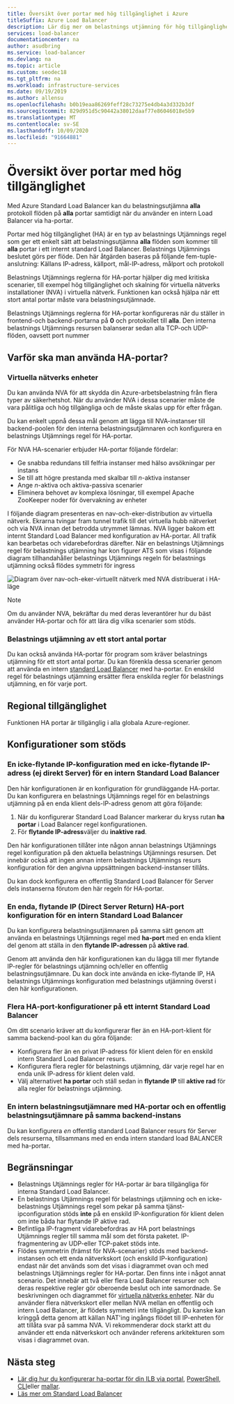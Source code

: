 ```yaml
---
title: Översikt över portar med hög tillgänglighet i Azure
titleSuffix: Azure Load Balancer
description: Lär dig mer om belastnings utjämning för hög tillgänglighets portar på en intern belastningsutjämnare.
services: load-balancer
documentationcenter: na
author: asudbring
ms.service: load-balancer
ms.devlang: na
ms.topic: article
ms.custom: seodec18
ms.tgt_pltfrm: na
ms.workload: infrastructure-services
ms.date: 09/19/2019
ms.author: allensu
ms.openlocfilehash: b0b19eaa86269feff28c73275e4db4a3d332b3df
ms.sourcegitcommit: 829d951d5c90442a38012daaf77e86046018e5b9
ms.translationtype: MT
ms.contentlocale: sv-SE
ms.lasthandoff: 10/09/2020
ms.locfileid: "91664881"
---
```

# <a name="high-availability-ports-overview"></a>Översikt över portar med hög tillgänglighet

Med Azure Standard Load Balancer kan du belastningsutjämna **alla** protokoll flöden på **alla** portar samtidigt när du använder en intern Load Balancer via ha-portar.

Portar med hög tillgänglighet (HA) är en typ av belastnings Utjämnings regel som ger ett enkelt sätt att belastningsutjämna **alla** flöden som kommer till **alla** portar i ett internt standard Load Balancer. Belastnings Utjämnings beslutet görs per flöde. Den här åtgärden baseras på följande fem-tuple-anslutning: Källans IP-adress, källport, mål-IP-adress, målport och protokoll

Belastnings Utjämnings reglerna för HA-portar hjälper dig med kritiska scenarier, till exempel hög tillgänglighet och skalning för virtuella nätverks installationer (NVA) i virtuella nätverk. Funktionen kan också hjälpa när ett stort antal portar måste vara belastningsutjämnade. 

Belastnings Utjämnings reglerna för HA-portar konfigureras när du ställer in frontend-och backend-portarna på **0** och protokollet till **alla**. Den interna belastnings Utjämnings resursen balanserar sedan alla TCP-och UDP-flöden, oavsett port nummer

## <a name="why-use-ha-ports"></a>Varför ska man använda HA-portar?

### <a name="network-virtual-appliances"></a><a name="nva"></a>Virtuella nätverks enheter

Du kan använda NVA för att skydda din Azure-arbetsbelastning från flera typer av säkerhetshot. När du använder NVA i dessa scenarier måste de vara pålitliga och hög tillgängliga och de måste skalas upp för efter frågan.

Du kan enkelt uppnå dessa mål genom att lägga till NVA-instanser till backend-poolen för den interna belastningsutjämnaren och konfigurera en belastnings Utjämnings regel för HA-portar.

För NVA HA-scenarier erbjuder HA-portar följande fördelar:
- Ge snabba redundans till felfria instanser med hälso avsökningar per instans
- Se till att högre prestanda med skalbar till *n*-aktiva instanser
- Ange *n*-aktiva och aktiva-passiva scenarier
- Eliminera behovet av komplexa lösningar, till exempel Apache ZooKeeper noder för övervakning av enheter

I följande diagram presenteras en nav-och-eker-distribution av virtuella nätverk. Ekrarna tvingar fram tunnel trafik till det virtuella hubb nätverket och via NVA innan det betrodda utrymmet lämnas. NVA ligger bakom ett internt Standard Load Balancer med konfiguration av HA-portar. All trafik kan bearbetas och vidarebefordras därefter. När en belastnings Utjämnings regel för belastnings utjämning har kon figurer ATS som visas i följande diagram tillhandahåller belastnings Utjämnings regeln för belastnings utjämning också flödes symmetri för ingress

<a node="diagram"></a>
![Diagram över nav-och-eker-virtuellt nätverk med NVA distribuerat i HA-läge](./media/load-balancer-ha-ports-overview/nvaha.png)

>[!NOTE]
> Om du använder NVA, bekräftar du med deras leverantörer hur du bäst använder HA-portar och för att lära dig vilka scenarier som stöds.

### <a name="load-balancing-large-numbers-of-ports"></a>Belastnings utjämning av ett stort antal portar

Du kan också använda HA-portar för program som kräver belastnings utjämning för ett stort antal portar. Du kan förenkla dessa scenarier genom att använda en intern [standard Load Balancer](load-balancer-standard-overview.md) med ha-portar. En enskild regel för belastnings utjämning ersätter flera enskilda regler för belastnings utjämning, en för varje port.

## <a name="region-availability"></a>Regional tillgänglighet

Funktionen HA portar är tillgänglig i alla globala Azure-regioner.

## <a name="supported-configurations"></a>Konfigurationer som stöds

### <a name="a-single-non-floating-ip-non-direct-server-return-ha-ports-configuration-on-an-internal-standard-load-balancer"></a>En icke-flytande IP-konfiguration med en icke-flytande IP-adress (ej direkt Server) för en intern Standard Load Balancer

Den här konfigurationen är en konfiguration för grundläggande HA-portar. Du kan konfigurera en belastnings Utjämnings regel för en belastnings utjämning på en enda klient dels-IP-adress genom att göra följande:
1. När du konfigurerar Standard Load Balancer markerar du kryss rutan **ha portar** i Load Balancer regel konfigurationen.
2. För **flytande IP-adress**väljer du **inaktive rad**.

Den här konfigurationen tillåter inte någon annan belastnings Utjämnings regel konfiguration på den aktuella belastnings Utjämnings resursen. Det innebär också att ingen annan intern belastnings Utjämnings resurs konfiguration för den angivna uppsättningen backend-instanser tillåts.

Du kan dock konfigurera en offentlig Standard Load Balancer för Server dels instanserna förutom den här regeln för HA-portar.

### <a name="a-single-floating-ip-direct-server-return-ha-ports-configuration-on-an-internal-standard-load-balancer"></a>En enda, flytande IP (Direct Server Return) HA-port konfiguration för en intern Standard Load Balancer

Du kan konfigurera belastningsutjämnaren på samma sätt genom att använda en belastnings Utjämnings regel med **ha-port** med en enda klient del genom att ställa in den **flytande IP-adressen** på **aktive rad**. 

Genom att använda den här konfigurationen kan du lägga till mer flytande IP-regler för belastnings utjämning och/eller en offentlig belastningsutjämnare. Du kan dock inte använda en icke-flytande IP, HA belastnings Utjämnings konfiguration med belastnings utjämning överst i den här konfigurationen.

### <a name="multiple-ha-ports-configurations-on-an-internal-standard-load-balancer"></a>Flera HA-port-konfigurationer på ett internt Standard Load Balancer

Om ditt scenario kräver att du konfigurerar fler än en HA-port-klient för samma backend-pool kan du göra följande: 
- Konfigurera fler än en privat IP-adress för klient delen för en enskild intern Standard Load Balancer resurs.
- Konfigurera flera regler för belastnings utjämning, där varje regel har en enda unik IP-adress för klient delen vald.
- Välj alternativet **ha portar** och ställ sedan in **flytande IP** till **aktive rad** för alla regler för belastnings utjämning.

### <a name="an-internal-load-balancer-with-ha-ports-and-a-public-load-balancer-on-the-same-back-end-instance"></a>En intern belastningsutjämnare med HA-portar och en offentlig belastningsutjämnare på samma backend-instans

Du kan konfigurera *en* offentlig standard Load Balancer resurs för Server dels resurserna, tillsammans med en enda intern standard load BALANCER med ha-portar.

## <a name="limitations"></a>Begränsningar

- Belastnings Utjämnings regler för HA-portar är bara tillgängliga för interna Standard Load Balancer.
- En belastnings Utjämnings regel för belastnings utjämning och en icke-belastnings Utjämnings regel som pekar på samma tjänst-ipconfiguration stöds **inte** på en enskild IP-konfiguration för klient delen om inte båda har flytande IP aktive rad.
- Befintliga IP-fragment vidarebefordras av HA port belastnings Utjämnings regler till samma mål som det första paketet.  IP-fragmentering av UDP-eller TCP-paket stöds inte.
- Flödes symmetrin (främst för NVA-scenarier) stöds med backend-instansen och ett enda nätverkskort (och enskild IP-konfiguration) endast när det används som det visas i diagrammet ovan och med belastnings Utjämnings regler för HA-portar. Den finns inte i något annat scenario. Det innebär att två eller flera Load Balancer resurser och deras respektive regler gör oberoende beslut och inte samordnade. Se beskrivningen och diagrammet för [virtuella nätverks enheter](#nva). När du använder flera nätverkskort eller mellan NVA mellan en offentlig och intern Load Balancer, är flödets symmetri inte tillgängligt.  Du kanske kan kringgå detta genom att källan NAT'ing ingångs flödet till IP-enheten för att tillåta svar på samma NVA.  Vi rekommenderar dock starkt att du använder ett enda nätverkskort och använder referens arkitekturen som visas i diagrammet ovan.


## <a name="next-steps"></a>Nästa steg

- [Lär dig hur du konfigurerar ha-portar för din ILB via portal](tutorial-load-balancer-standard-internal-portal.md#create-a-load-balancer-rule), [PowerShell](load-balancer-get-started-ilb-arm-ps.md#create-the-configuration-rules-probe-and-load-balancer), [CLI](load-balancer-get-started-ilb-arm-cli.md#create-the-load-balancer-rule)eller [mallar](quickstart-load-balancer-standard-internal-template.md).
- [Läs mer om Standard Load Balancer](load-balancer-standard-overview.md)
